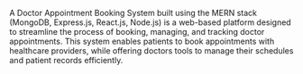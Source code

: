 A Doctor Appointment Booking System built using the MERN stack (MongoDB, Express.js, React.js, Node.js) is a web-based platform designed to streamline the process of booking, managing, and tracking doctor appointments. This system enables patients to book appointments with healthcare providers, while offering doctors tools to manage their schedules and patient records efficiently.
